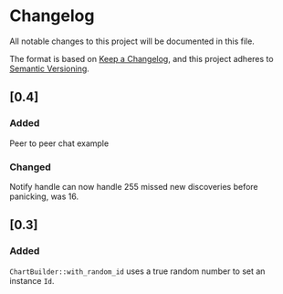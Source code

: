 # Changelog

All notable changes to this project will be documented in this file.

The format is based on [Keep a Changelog](https://keepachangelog.com/en/1.0.0/),
and this project adheres to [Semantic Versioning](https://semver.org/spec/v2.0.0.html).

## [0.4]

### Added
Peer to peer chat example

### Changed
Notify handle can now handle 255 missed new discoveries before panicking, was 16.

## [0.3]

### Added
`ChartBuilder::with_random_id` uses a true random number to set an instance `Id`.
